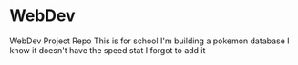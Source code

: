 # WebDev
WebDev Project Repo
This is for school
I'm building a pokemon database
I know it doesn't have the speed stat
I forgot to add it
